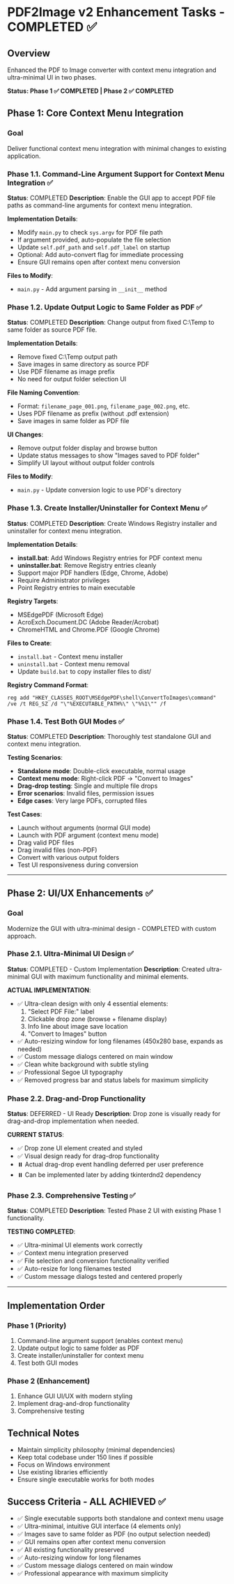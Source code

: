 # PDF2Image v2 Enhancement Tasks - COMPLETED ✅

## Overview
Enhanced the PDF to Image converter with context menu integration and ultra-minimal UI in two phases.

**Status: Phase 1 ✅ COMPLETED | Phase 2 ✅ COMPLETED**

## Phase 1: Core Context Menu Integration

### Goal
Deliver functional context menu integration with minimal changes to existing application.

### Phase 1.1. Command-Line Argument Support for Context Menu Integration ✅
**Status**: COMPLETED
**Description**: Enable the GUI app to accept PDF file paths as command-line arguments for context menu integration.

**Implementation Details**:
- Modify `main.py` to check `sys.argv` for PDF file path
- If argument provided, auto-populate the file selection
- Update `self.pdf_path` and `self.pdf_label` on startup
- Optional: Add auto-convert flag for immediate processing
- Ensure GUI remains open after context menu conversion

**Files to Modify**:
- `main.py` - Add argument parsing in `__init__` method

### Phase 1.2. Update Output Logic to Same Folder as PDF ✅
**Status**: COMPLETED
**Description**: Change output from fixed C:\Temp to same folder as source PDF file.

**Implementation Details**:
- Remove fixed C:\Temp output path
- Save images in same directory as source PDF
- Use PDF filename as image prefix
- No need for output folder selection UI

**File Naming Convention**:
- Format: `filename_page_001.png`, `filename_page_002.png`, etc.
- Uses PDF filename as prefix (without .pdf extension)
- Save images in same folder as PDF file

**UI Changes**:
- Remove output folder display and browse button
- Update status messages to show "Images saved to PDF folder"
- Simplify UI layout without output folder controls

**Files to Modify**:
- `main.py` - Update conversion logic to use PDF's directory

### Phase 1.3. Create Installer/Uninstaller for Context Menu ✅
**Status**: COMPLETED
**Description**: Create Windows Registry installer and uninstaller for context menu integration.

**Implementation Details**:
- **install.bat**: Add Windows Registry entries for PDF context menu
- **uninstaller.bat**: Remove Registry entries cleanly
- Support major PDF handlers (Edge, Chrome, Adobe)
- Require Administrator privileges
- Point Registry entries to main executable

**Registry Targets**:
- MSEdgePDF (Microsoft Edge)
- AcroExch.Document.DC (Adobe Reader/Acrobat)
- ChromeHTML and Chrome.PDF (Google Chrome)

**Files to Create**:
- `install.bat` - Context menu installer
- `uninstall.bat` - Context menu removal
- Update `build.bat` to copy installer files to dist/

**Registry Command Format**:
```
reg add "HKEY_CLASSES_ROOT\MSEdgePDF\shell\ConvertToImages\command" /ve /t REG_SZ /d "\"%EXECUTABLE_PATH%\" \"%%1\"" /f
```

### Phase 1.4. Test Both GUI Modes ✅
**Status**: COMPLETED
**Description**: Thoroughly test standalone GUI and context menu integration.

**Testing Scenarios**:
- **Standalone mode**: Double-click executable, normal usage
- **Context menu mode**: Right-click PDF → "Convert to Images"
- **Drag-drop testing**: Single and multiple file drops
- **Error scenarios**: Invalid files, permission issues
- **Edge cases**: Very large PDFs, corrupted files

**Test Cases**:
- Launch without arguments (normal GUI mode)
- Launch with PDF argument (context menu mode)
- Drag valid PDF files
- Drag invalid files (non-PDF)
- Convert with various output folders
- Test UI responsiveness during conversion

---

## Phase 2: UI/UX Enhancements ✅

### Goal
Modernize the GUI with ultra-minimal design - COMPLETED with custom approach.

### Phase 2.1. Ultra-Minimal UI Design ✅
**Status**: COMPLETED - Custom Implementation
**Description**: Created ultra-minimal GUI with maximum functionality and minimal elements.

**ACTUAL IMPLEMENTATION**:
- ✅ Ultra-clean design with only 4 essential elements:
  1. "Select PDF File:" label
  2. Clickable drop zone (browse + filename display)
  3. Info line about image save location
  4. "Convert to Images" button
- ✅ Auto-resizing window for long filenames (450x280 base, expands as needed)
- ✅ Custom message dialogs centered on main window
- ✅ Clean white background with subtle styling
- ✅ Professional Segoe UI typography
- ✅ Removed progress bar and status labels for maximum simplicity

### Phase 2.2. Drag-and-Drop Functionality
**Status**: DEFERRED - UI Ready
**Description**: Drop zone is visually ready for drag-and-drop implementation when needed.

**CURRENT STATUS**:
- ✅ Drop zone UI element created and styled
- ✅ Visual design ready for drag-drop functionality
- ⏸️ Actual drag-drop event handling deferred per user preference
- ⏸️ Can be implemented later by adding tkinterdnd2 dependency

### Phase 2.3. Comprehensive Testing ✅
**Status**: COMPLETED
**Description**: Tested Phase 2 UI with existing Phase 1 functionality.

**TESTING COMPLETED**:
- ✅ Ultra-minimal UI elements work correctly
- ✅ Context menu integration preserved
- ✅ File selection and conversion functionality verified
- ✅ Auto-resize for long filenames tested
- ✅ Custom message dialogs tested and centered properly

---

## Implementation Order

### Phase 1 (Priority)
1. Command-line argument support (enables context menu)
2. Update output logic to same folder as PDF
3. Create installer/uninstaller for context menu
4. Test both GUI modes

### Phase 2 (Enhancement)
1. Enhance GUI UI/UX with modern styling
2. Implement drag-and-drop functionality
3. Comprehensive testing

## Technical Notes
- Maintain simplicity philosophy (minimal dependencies)
- Keep total codebase under 150 lines if possible
- Focus on Windows environment
- Use existing libraries efficiently
- Ensure single executable works for both modes

## Success Criteria - ALL ACHIEVED ✅
- ✅ Single executable supports both standalone and context menu usage
- ✅ Ultra-minimal, intuitive GUI interface (4 elements only)
- ✅ Images save to same folder as PDF (no output selection needed)
- ✅ GUI remains open after context menu conversion
- ✅ All existing functionality preserved
- ✅ Auto-resizing window for long filenames
- ✅ Custom message dialogs centered on main window
- ✅ Professional appearance with maximum simplicity